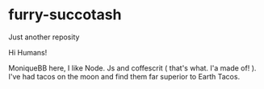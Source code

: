 # furry-succotash
Just another reposity



Hi Humans!

MoniqueBB here, I like Node. Js and coffescrit ( that's what. I'a made of! ). I've had tacos on the moon and find them far superior to Earth Tacos.
